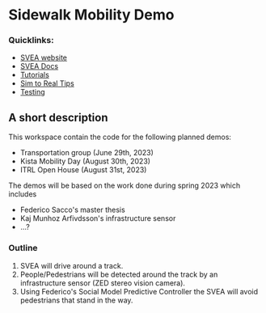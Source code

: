 # Sidewalk Mobility Demo

### Quicklinks:
- [SVEA website](https://svea.eecs.kth.se)
- [SVEA Docs](https://kth-sml.github.io/svea)
- [Tutorials](https://kth-sml.github.io/svea/tutorials/0_intro)
- [Sim to Real Tips](https://github.com/KTH-SML/svea#going-from-simulation-to-real)
- [Testing](https://github.com/KTH-SML/svea#testing)

## A short description
This workspace contain the code for the following planned demos:
- Transportation group (June 29th, 2023)
- Kista Mobility Day (August 30th, 2023)
- ITRL Open House (August 31st, 2023)


The demos will be based on the work done during spring 2023 which includes 
- Federico Sacco's master thesis
- Kaj Munhoz Arfivdsson's infrastructure sensor
- ...?

### Outline 

1. SVEA will drive around a track.
2. People/Pedestrians will be detected around the track by an infrastructure sensor (ZED stereo vision camera).
3. Using Federico's Social Model Predictive Controller the SVEA will avoid pedestrians that stand in the way.
